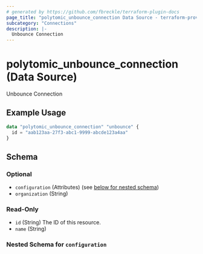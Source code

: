 ```yaml
---
# generated by https://github.com/fbreckle/terraform-plugin-docs
page_title: "polytomic_unbounce_connection Data Source - terraform-provider-polytomic"
subcategory: "Connections"
description: |-
  Unbounce Connection
---
```


# polytomic_unbounce_connection (Data Source)

Unbounce Connection

## Example Usage

```terraform
data "polytomic_unbounce_connection" "unbounce" {
  id = "aab123aa-27f3-abc1-9999-abcde123a4aa"
}
```

<!-- schema generated by tfplugindocs -->
## Schema

### Optional

- `configuration` (Attributes) (see [below for nested schema](#nestedatt--configuration))
- `organization` (String)

### Read-Only

- `id` (String) The ID of this resource.
- `name` (String)

<a id="nestedatt--configuration"></a>
### Nested Schema for `configuration`


